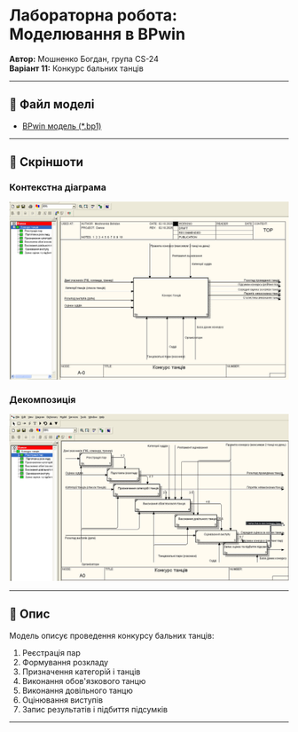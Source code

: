 # Лабораторна робота: Моделювання в BPwin  
**Автор:** Мошненко Богдан, група CS-24  
**Варіант 11:** Конкурс бальних танців  

---

## 📌 Файл моделі
- [BPwin модель (*.bp1)](Танці.bp1)

---

## 📌 Скріншоти
### Контекстна діаграма
![Контекстна діаграма](https://github.com/Prozgamer/DB_LabWorks/blob/main/Diagram_A0.jpg)

### Декомпозиція
![Декомпозиція](https://github.com/Prozgamer/DB_LabWorks/blob/15d5d392bde61bbfbf94ebe4583e0ca82de84c8b/Diagram_A0.1.jpg)

---

## 📌 Опис
Модель описує проведення конкурсу бальних танців:  
1. Реєстрація пар  
2. Формування розкладу  
3. Призначення категорій і танців  
4. Виконання обов'язкового танцю  
5. Виконання довільного танцю  
6. Оцінювання виступів  
7. Запис результатів і підбиття підсумків  

---
